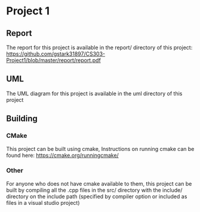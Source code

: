# Project 1

## Report
The report for this project is available in the report/ directory of this project: https://github.com/gstark31897/CS303-Project1/blob/master/report/report.pdf

## UML
The UML diagram for this project is available in the uml directory of this project

## Building
### CMake
This project can be built using cmake, Instructions on running cmake can be found here: https://cmake.org/runningcmake/
### Other
For anyone who does not have cmake available to them, this project can be built by compiling all the .cpp files in the src/ directory with the include/ directory on the include path (specified by compiler option or included as files in a visual studio project)

